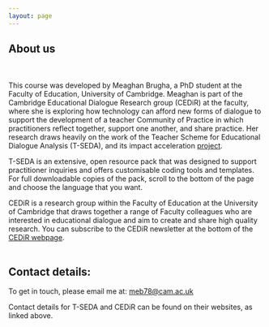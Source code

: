 ```yaml
---
layout: page
---
```


## About us
<br/><br/>
This course was developed by Meaghan Brugha, a PhD student at the Faculty of Education, University of Cambridge. Meaghan is part of the Cambridge Educational Dialogue Research group (CEDiR) at the faculty, where she is exploring how technology can afford new forms of dialogue to support the development of a teacher Community of Practice in which practitioners reflect together, support one another, and share practice. Her research draws heavily on the work of the Teacher Scheme for Educational Dialogue Analysis (T-SEDA), and its impact acceleration [project](https://www.educ.cam.ac.uk/research/programmes/tseda/).

T-SEDA is an extensive, open resource pack that was designed to support practitioner inquiries and offers customisable coding tools and templates. For full downloadable copies of the pack, scroll to the bottom of the page and choose the language that you want.

CEDiR is a research group within the Faculty of Education at the University of Cambridge that draws together a range of Faculty colleagues who are interested in educational dialogue and aim to create and share high quality research. You can subscribe to the CEDiR newsletter at the bottom of the [CEDiR webpage](https://www.educ.cam.ac.uk/research/groups/cedir/).
<br/><br/>
## Contact details:

To get in touch, please email me at: meb78@cam.ac.uk

Contact details for T-SEDA and CEDiR can be found on their websites, as linked above.

